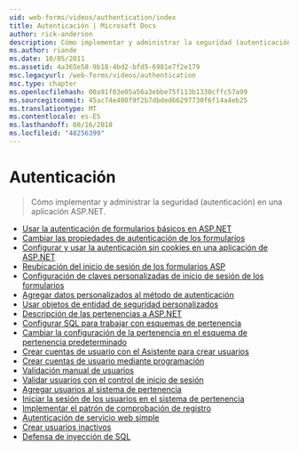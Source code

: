 ```yaml
---
uid: web-forms/videos/authentication/index
title: Autenticación | Microsoft Docs
author: rick-anderson
description: Cómo implementar y administrar la seguridad (autenticación) en una aplicación ASP.NET.
ms.author: riande
ms.date: 10/05/2011
ms.assetid: 4a365e58-9b18-4bd2-bfd5-6981e7f2e179
msc.legacyurl: /web-forms/videos/authentication
msc.type: chapter
ms.openlocfilehash: 00a91f03e05a56a3ebbe75f113b1330cffc57a99
ms.sourcegitcommit: 45ac74e400f9f2b7dbded66297730f6f14a4eb25
ms.translationtype: MT
ms.contentlocale: es-ES
ms.lasthandoff: 08/16/2018
ms.locfileid: "48256399"
---
```

<a name="authentication"></a>Autenticación
====================
> Cómo implementar y administrar la seguridad (autenticación) en una aplicación ASP.NET.


- [Usar la autenticación de formularios básicos en ASP.NET](using-basic-forms-authentication-in-aspnet.md)
- [Cambiar las propiedades de autenticación de los formularios](how-to-change-the-forms-authentication-properties.md)
- [Configurar y usar la autenticación sin cookies en una aplicación de ASP.NET](how-to-setup-and-use-cookie-less-authentication-in-an-aspnet-application.md)
- [Reubicación del inicio de sesión de los formularios ASP](asp-forms-login-relocation.md)
- [Configuración de claves personalizadas de inicio de sesión de los formularios](forms-login-custom-key-configuration.md)
- [Agregar datos personalizados al método de autenticación](add-custom-data-to-the-authentication-method.md)
- [Usar objetos de entidad de seguridad personalizados](use-custom-principal-objects.md)
- [Descripción de las pertenencias a ASP.NET](understanding-aspnet-memberships.md)
- [Configurar SQL para trabajar con esquemas de pertenencia](configuring-sql-to-work-with-membership-schemas.md)
- [Cambiar la configuración de la pertenencia en el esquema de pertenencia predeterminado](changing-membership-settings-in-the-default-membership-schema.md)
- [Crear cuentas de usuario con el Asistente para crear usuarios](creating-user-accounts-with-the-create-user-wizard.md)
- [Crear cuentas de usuario mediante programación](creating-user-accounts-programmatically.md)
- [Validación manual de usuarios](validating-users-manually.md)
- [Validar usuarios con el control de inicio de sesión](validating-users-with-the-login-control.md)
- [Agregar usuarios al sistema de pertenencia](adding-users-to-your-membership-system.md)
- [Iniciar la sesión de los usuarios en el sistema de pertenencia](logging-users-into-your-membership-system.md)
- [Implementar el patrón de comprobación de registro](implement-the-registration-verification-pattern.md)
- [Autenticación de servicio web simple](simple-web-service-authentication.md)
- [Crear usuarios inactivos](creating-inactive-users.md)
- [Defensa de inyección de SQL](sql-injection-defense.md)
